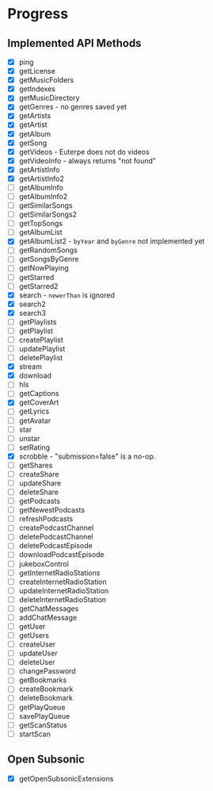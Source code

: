 # Progress

## Implemented API Methods

- [x] ping
- [x] getLicense
- [x] getMusicFolders
- [x] getIndexes
- [x] getMusicDirectory
- [x] getGenres - no genres saved yet
- [x] getArtists
- [x] getArtist
- [x] getAlbum
- [x] getSong
- [x] getVideos - Euterpe does not do videos
- [x] getVideoInfo - always returns "not found"
- [x] getArtistInfo
- [x] getArtistInfo2
- [ ] getAlbumInfo
- [ ] getAlbumInfo2
- [ ] getSimilarSongs
- [ ] getSimilarSongs2
- [ ] getTopSongs
- [ ] getAlbumList
- [x] getAlbumList2 - `byYear` and `byGenre` not implemented yet
- [ ] getRandomSongs
- [ ] getSongsByGenre
- [ ] getNowPlaying
- [ ] getStarred
- [ ] getStarred2
- [x] search - `newerThan` is ignored
- [x] search2
- [x] search3
- [ ] getPlaylists
- [ ] getPlaylist
- [ ] createPlaylist
- [ ] updatePlaylist
- [ ] deletePlaylist
- [x] stream
- [x] download
- [ ] hls
- [ ] getCaptions
- [x] getCoverArt
- [ ] getLyrics
- [ ] getAvatar
- [ ] star
- [ ] unstar
- [ ] setRating
- [x] scrobble - "submission=false" is a no-op.
- [ ] getShares
- [ ] createShare
- [ ] updateShare
- [ ] deleteShare
- [ ] getPodcasts
- [ ] getNewestPodcasts
- [ ] refreshPodcasts
- [ ] createPodcastChannel
- [ ] deletePodcastChannel
- [ ] deletePodcastEpisode
- [ ] downloadPodcastEpisode
- [ ] jukeboxControl
- [ ] getInternetRadioStations
- [ ] createInternetRadioStation
- [ ] updateInternetRadioStation
- [ ] deleteInternetRadioStation
- [ ] getChatMessages
- [ ] addChatMessage
- [ ] getUser
- [ ] getUsers
- [ ] createUser
- [ ] updateUser
- [ ] deleteUser
- [ ] changePassword
- [ ] getBookmarks
- [ ] createBookmark
- [ ] deleteBookmark
- [ ] getPlayQueue
- [ ] savePlayQueue
- [ ] getScanStatus
- [ ] startScan

## Open Subsonic

- [x] getOpenSubsonicExtensions
